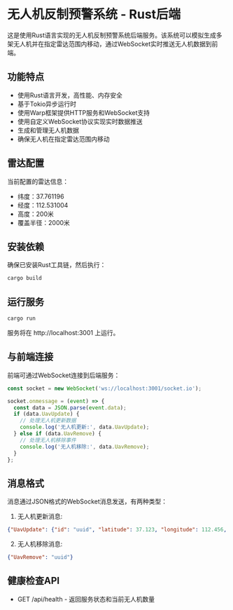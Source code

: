 # 无人机反制预警系统 - Rust后端

这是使用Rust语言实现的无人机反制预警系统后端服务。该系统可以模拟生成多架无人机并在指定雷达范围内移动，通过WebSocket实时推送无人机数据到前端。

## 功能特点

- 使用Rust语言开发，高性能、内存安全
- 基于Tokio异步运行时
- 使用Warp框架提供HTTP服务和WebSocket支持
- 使用自定义WebSocket协议实现实时数据推送
- 生成和管理无人机数据
- 确保无人机在指定雷达范围内移动

## 雷达配置

当前配置的雷达信息：
- 纬度：37.761196
- 经度：112.531004
- 高度：200米
- 覆盖半径：2000米

## 安装依赖

确保已安装Rust工具链，然后执行：

```bash
cargo build
```

## 运行服务

```bash
cargo run
```

服务将在 http://localhost:3001 上运行。

## 与前端连接

前端可通过WebSocket连接到后端服务：

```javascript
const socket = new WebSocket('ws://localhost:3001/socket.io');

socket.onmessage = (event) => {
  const data = JSON.parse(event.data);
  if (data.UavUpdate) {
    // 处理无人机更新数据
    console.log('无人机更新:', data.UavUpdate);
  } else if (data.UavRemove) {
    // 处理无人机移除事件
    console.log('无人机移除:', data.UavRemove);
  }
};
```

## 消息格式

消息通过JSON格式的WebSocket消息发送，有两种类型：

1. 无人机更新消息:
```json
{"UavUpdate": {"id": "uuid", "latitude": 37.123, "longitude": 112.456, "altitude": 200.0, "timestamp": 1629123456789, "is_dangerous": true}}
```

2. 无人机移除消息:
```json
{"UavRemove": "uuid"}
```

## 健康检查API

- GET /api/health - 返回服务状态和当前无人机数量 